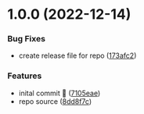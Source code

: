 # 1.0.0 (2022-12-14)


### Bug Fixes

* create release file for repo ([173afc2](https://github.com/kolvin/github-aws-oidc/commit/173afc2ea2869dcfa037a2388631527f04c06998))


### Features

* inital commit 👋 ([7105eae](https://github.com/kolvin/github-aws-oidc/commit/7105eae2e372b20c30069851b63cd109398b906b))
* repo source ([8dd8f7c](https://github.com/kolvin/github-aws-oidc/commit/8dd8f7c8f0dafb61c1aa700c9037f263b063925e))
